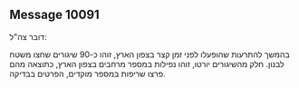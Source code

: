 ## Message 10091

דובר צה"ל:

בהמשך להתרעות שהופעלו לפני זמן קצר בצפון הארץ, זוהו כ-90 שיגורים שחצו משטח לבנון.
חלק מהשיגורים יורטו, זוהו נפילות במספר מרחבים בצפון הארץ, כתוצאה מהם פרצו שריפות במספר מוקדים, הפרטים בבדיקה.

